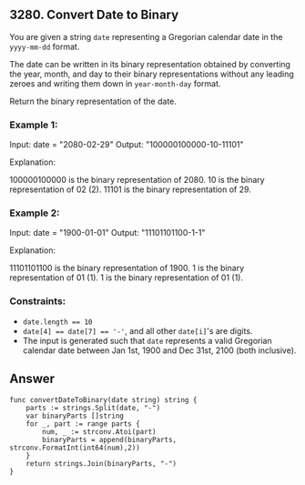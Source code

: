 ## 3280. Convert Date to Binary

You are given a string `date` representing a Gregorian calendar date in the `yyyy-mm-dd` format.

The date can be written in its binary representation obtained by converting the year, month, and day to their binary representations without any leading zeroes and writing them down in `year-month-day` format.

Return the binary representation of the date.


### Example 1:
Input: date = "2080-02-29"
 Output: "100000100000-10-11101"

Explanation:

100000100000 is the binary representation of 2080.
10 is the binary representation of 02 (2).
11101 is the binary representation of 29.

### Example 2:
Input: date = "1900-01-01" 
Output: "11101101100-1-1"

Explanation:

11101101100 is the binary representation of 1900.
1 is the binary representation of 01 (1).
1 is the binary representation of 01 (1).

### Constraints:

- `date.length == 10`
- `date[4] == date[7] == '-'`, and all other `date[i]`'s are digits.
- The input is generated such that `date` represents a valid Gregorian calendar date between Jan 1st, 1900 and Dec 31st, 2100 (both inclusive).


## Answer
```
func convertDateToBinary(date string) string {
    parts := strings.Split(date, "-")
    var binaryParts []string
    for _, part := range parts {
        num, _ := strconv.Atoi(part)
        binaryParts = append(binaryParts, strconv.FormatInt(int64(num),2))
    }
    return strings.Join(binaryParts, "-")
}
```